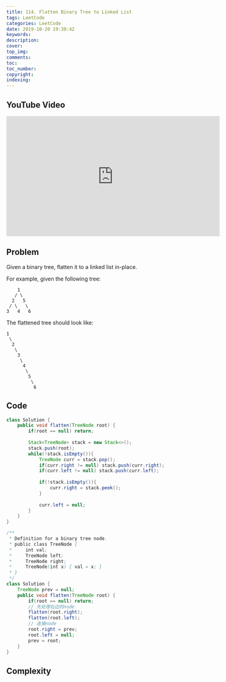 ```yaml
---
title: 114. Flatten Binary Tree to Linked List
tags: LeetCode
categories: LeetCode
date: 2019-10-20 19:30:42
keywords:
description:
cover:
top_img:
comments:
toc:
toc_number:
copyright:
indexing:
---
```

## YouTube Video
<iframe width="560" height="315" src="https://www.youtube.com/embed/v2ob-ek9TgE" frameborder="0" allow="accelerometer; autoplay; encrypted-media; gyroscope; picture-in-picture" allowfullscreen></iframe>

## Problem
Given a binary tree, flatten it to a linked list in-place.

For example, given the following tree:
```
    1
   / \
  2   5
 / \   \
3   4   6
```
The flattened tree should look like:
```
1
 \
  2
   \
    3
     \
      4
       \
        5
         \
          6
```
## Code
```java
class Solution {
    public void flatten(TreeNode root) {
        if(root == null) return;
        
        Stack<TreeNode> stack = new Stack<>();
        stack.push(root);
        while(!stack.isEmpty()){
            TreeNode curr = stack.pop();
            if(curr.right != null) stack.push(curr.right);
            if(curr.left != null) stack.push(curr.left);
            
            if(!stack.isEmpty()){
                curr.right = stack.peek();
            }
            
            curr.left = null;
        }
    }
}
```

```java
/**
 * Definition for a binary tree node.
 * public class TreeNode {
 *     int val;
 *     TreeNode left;
 *     TreeNode right;
 *     TreeNode(int x) { val = x; }
 * }
 */
class Solution {
    TreeNode prev = null;
    public void flatten(TreeNode root) {
        if(root == null) return;
        // 先处理右边的node
        flatten(root.right);
        flatten(root.left);
        // 连接node
        root.right = prev;
        root.left = null;
        prev = root;
    }
}
```

## Complexity
